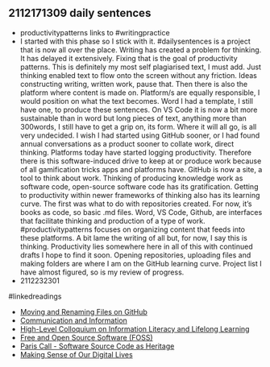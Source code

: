 ## 2112171309 daily sentences
* productivitypatterns links to #writingpractice
* I started with this phase so I stick with it. #dailysentences is a project that is now all over the place. Writing has created a problem for thinking. It has delayed it extensively. Fixing that is the goal of productivity patterns. This is definitely my most self plagiarised text, I must add. Just thinking enabled text to flow onto the screen without any friction. Ideas constructing writing, written work, pause that. Then there is also the platform where content is made on. Platform/s are equally responsible, I would position on what the text becomes. Word I had a template, I still have one, to produce these sentences. On VS Code it is now a bit more sustainable than in word but long pieces of text, anything more than 300words, I still have to get a grip on, its form. Where it will all go, is all very undecided. I wish I had started using GitHub sooner, or I had found annual conversations as a product sooner to collate work, direct thinking. Platforms today have started logging productivity. Therefore there is this software-induced drive to keep at or produce work because of all gamification tricks apps and platforms have. GitHub is now a site, a tool to think about work. Thinking of producing knowledge work as software code, open-source software code has its gratification. Getting to productivity within newer frameworks of thinking also has its learning curve. The first was what to do with repositories created. For now, it’s books as code, so basic .md files. Word, VS Code, Github, are interfaces that facilitate thinking and production of a type of work. #productivitypatterns focuses on organizing content that feeds into these platforms. A bit lame the writing of all but, for now, I say this is thinking. Productivity lies somewhere here in all of this with continued drafts I hope to find it soon. Opening repositories, uploading files and making folders are where I am on the GitHub learning curve. Project list I have almost figured, so is my review of progress. 
* 2112232301  

#linkedreadings
* [Moving and Renaming Files on GitHub](https://github.blog/2013-03-15-moving-and-renaming-files-on-github/)
* [Communication and Information](http://www.unesco.org/new/en/communication-and-information/access-to-knowledge/information-literacy/)
* [High-Level Colloquium on Information Literacy and Lifelong Learning](https://www.ifla.org/publications/high-level-colloquium-on-information-literacy-and-lifelong-learning/)
* [Free and Open Source Software (FOSS)](https://en.unesco.org/freeandopensourcesoftware)
* [Paris Call - Software Source Code as Heritage](https://en.unesco.org/foss/paris-call-software-source-code)
* [Making Sense of Our Digital Lives](https://commonplace.knowledgefutures.org/pub/w1x3xd9h/release/1)
